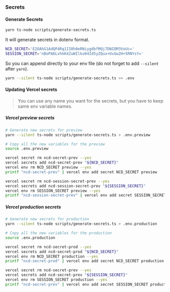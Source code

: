 ### Secrets

#### Generate Secrets

```bash
yarn ts-node scripts/generate-secrets.ts
```

It will generate secrets in dotenv format.

```bash
NCD_SECRET='E2OAhG1AdQP4Rq1II0h0eRNiygdbfMQj7DNIOM3VoUc='
SESSION_SECRET='nBoPA6LvhkK4ZuWIlko04Id5yZQux+UvGw2H+5RNYsY='
```

So you can append directly to your env file (do not forget to add `--silent` after `yarn`).

```bash
yarn --silent ts-node scripts/generate-secrets.ts >> .env
```

#### Updating Vercel secrets

> You can use any name you want for the secrets, but you have to keep same env
> variable names.

##### Vercel preview secrets

```bash
# Generate new secrets for preview
yarn --silent ts-node scripts/generate-secrets.ts > .env.preview

# Copy all the new variables for the preview
source .env.preview

vercel secret rm ncd-secret-prev --yes
vercel secrets add ncd-secret-prev "${NCD_SECRET}"
vercel env rm NCD_SECRET preview --yes
printf "ncd-secret-prev" | vercel env add secret NCD_SECRET preview

vercel secret rm ncd-session-secret-prev --yes
vercel secrets add ncd-session-secret-prev "${SESSION_SECRET}"
vercel env rm SESSION_SECRET preview --yes
printf "ncd-session-secret-prev" | vercel env add secret SESSION_SECRET preview
```

##### Vercel production secrets

```bash
# Generate new secrets for production
yarn --silent ts-node scripts/generate-secrets.ts > .env.production

# Copy all the new variables for the production
source .env.production

vercel secret rm ncd-secret-prod --yes
vercel secrets add ncd-secret-prod "${NCD_SECRET}"
vercel env rm NCD_SECRET production --yes
printf "ncd-secret-prod" | vercel env add secret NCD_SECRET production

vercel secret rm ncd-secret-prev --yes
vercel secrets add ncd-secret-prev "${SESSION_SECRET}"
vercel env rm SESSION_SECRET production --yes
printf "ncd-secret-prev" | vercel env add secret SESSION_SECRET production
```
